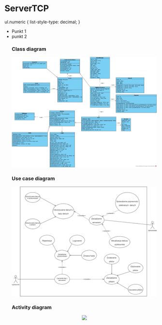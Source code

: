 # ServerTCP

ul.numeric { list-style-type: decimal; } 

<ul class="numeric">
  <li> Punkt 1 </li>
  <li> punkt 2 </li>

### Class diagram

<p align="center">
  <img src="/Documentation/class_diagram.jpg">
</p>

### Use case diagram

<p align="center">
  <img src="/Documentation/use_case_diagram.png">
</p>

### Activity diagram

<p align="center">
  <img src="/Documentation/diagram_aktywności.jpg">
</p>
